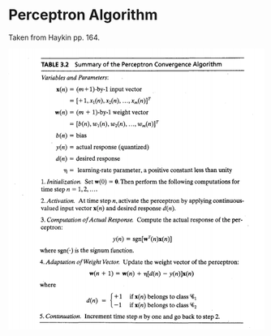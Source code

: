 # Perceptron Algorithm
Taken from Haykin pp. 164.

![Perceptron Algorithm](../pics/PerceptronAlgorithmByHaykin.png)